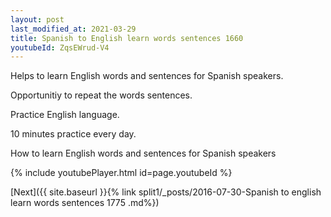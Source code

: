 ```yaml
---
layout: post
last_modified_at: 2021-03-29
title: Spanish to English learn words sentences 1660 
youtubeId: ZqsEWrud-V4
---
```

 
 
Helps to learn English words and sentences for Spanish speakers.

Opportunitiy to repeat the words sentences. 

Practice English language. 
 
10 minutes practice every day. 
 
How to learn English words and sentences for Spanish speakers 
 
{% include youtubePlayer.html id=page.youtubeId %}
 
 
[Next]({{ site.baseurl }}{% link  split1/_posts/2016-07-30-Spanish to english learn words sentences 1775 .md%})
 
